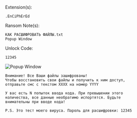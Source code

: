Extension(s): 
```
.EnCiPhErEd
```
Ransom Note(s): 
```
КАК РАСШИФРОВАТЬ ФАЙЛЫ.txt
Popup Window
```
Unlock Code:
```
12345
```
![Popup Window](https://github.com/amdfanboi/Ransomware-Database/blob/main/Xorist/12345/popup.png)
```
Внимание! Все Ваши файлы зашифрованы!
Чтобы восстановить свои файлы и получить к ним доступ, 
отправьте смс с текстом XXXX на номер YYYY

У вас есть N попыток ввода кода. При превышении этого 
количества, все данные необратимо испортятся. Будьте 
внимательны при вводе кода!

P.S. Это тест моего вируса. Пароль для расшифровки: 12345
```

